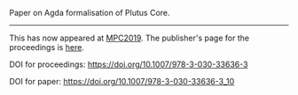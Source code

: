 Paper on Agda formalisation of Plutus Core.

------

This has now appeared at [MPC2019](https://www.cs.nott.ac.uk/~pszgmh/mpc19.html).  The
publisher's page for the proceedings is [here](https://www.palgrave.com/gp/book/9783030336356).

DOI for proceedings: https://doi.org/10.1007/978-3-030-33636-3

DOI for paper: https://doi.org/10.1007/978-3-030-33636-3_10
